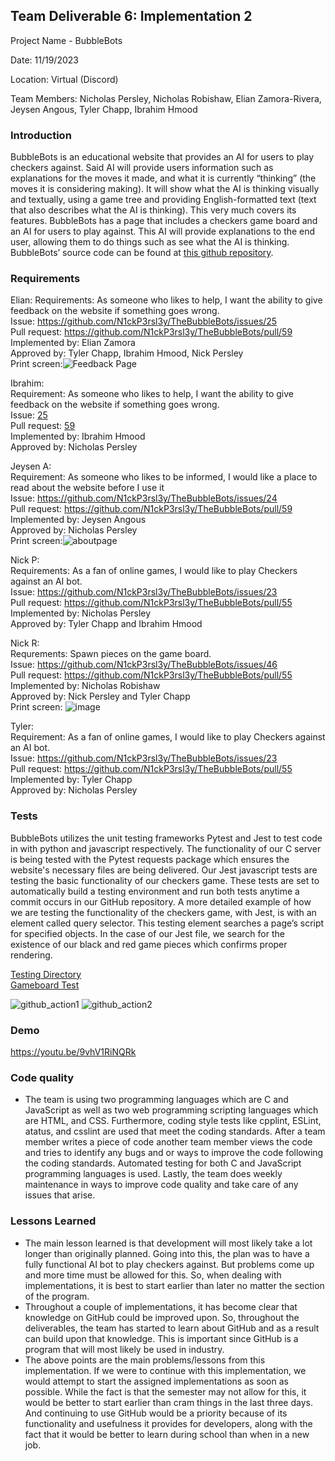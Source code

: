## Team Deliverable 6: Implementation 2
Project Name - BubbleBots

Date: 11/19/2023

Location: Virtual (Discord)

Team Members: Nicholas Persley, Nicholas Robishaw, Elian Zamora-Rivera, Jeysen Angous, Tyler Chapp, Ibrahim Hmood

### Introduction
  BubbleBots is an educational website that provides an AI for users to play checkers against. Said AI will provide users information such as explanations for the moves it made, and what it is currently “thinking” (the moves it is considering making). It will show what the AI is thinking visually and textually, using a game tree and providing English-formatted text (text that also describes what the AI is thinking). This very much covers its features. BubbleBots has a page that includes a checkers game board and an AI for users to play against. This AI will provide explanations to the end user, allowing them to do things such as see what the AI is thinking. BubbleBots’ source code can be found at [this github repository](https://github.com/N1ckP3rsl3y/TheBubbleBots).

### Requirements

Elian:
Requirements: As someone who likes to help, I want the ability to give feedback on the website if something goes wrong.\
Issue: https://github.com/N1ckP3rsl3y/TheBubbleBots/issues/25 \
Pull request: https://github.com/N1ckP3rsl3y/TheBubbleBots/pull/59 \
Implemented by: Elian Zamora \
Approved by: Tyler Chapp, Ibrahim Hmood, Nick Persley \
Print screen:![Feedback Page](https://github.com/N1ckP3rsl3y/TheBubbleBots/assets/128747430/b4158a18-1c97-42be-8800-3937440d51f9)

Ibrahim: \
Requirement: As someone who likes to help, I want the ability to give feedback on the website if something goes wrong. \
Issue: [25](https://github.com/N1ckP3rsl3y/TheBubbleBots/issues/25) \
Pull request: [59](https://github.com/N1ckP3rsl3y/TheBubbleBots/pull/59) \
Implemented by: Ibrahim Hmood \
Approved by: Nicholas Persley 

Jeysen A:  
Requirement: As someone who likes to be informed, I would like a place to read about the website before I use it  
Issue: https://github.com/N1ckP3rsl3y/TheBubbleBots/issues/24  
Pull request: https://github.com/N1ckP3rsl3y/TheBubbleBots/pull/59  
Implemented by: Jeysen Angous  
Approved by: Nicholas Persley  
Print screen:![aboutpage](https://github.com/N1ckP3rsl3y/TheBubbleBots/assets/93228715/9ea55c3b-73f5-49e3-a3d1-64ee59a28875)

Nick P: \
Requirements: As a fan of online games, I would like to play Checkers against an AI bot.\
Issue: https://github.com/N1ckP3rsl3y/TheBubbleBots/issues/23 \
Pull request: https://github.com/N1ckP3rsl3y/TheBubbleBots/pull/55 \
Implemented by: Nicholas Persley \
Approved by: Tyler Chapp and Ibrahim Hmood

Nick R: \
Requrements: Spawn pieces on the game board. \
Issue: https://github.com/N1ckP3rsl3y/TheBubbleBots/issues/46 \
Pull request: https://github.com/N1ckP3rsl3y/TheBubbleBots/pull/55 \
Implemented by: Nicholas Robishaw \
Approved by: Nick Persley and Tyler Chapp \
Print screen: ![image](https://github.com/N1ckP3rsl3y/TheBubbleBots/assets/93451175/8594ffd8-0914-46bd-b59b-0fdbb879dba7)

Tyler:\
Requirement: As a fan of online games, I would like to play Checkers against an AI bot.\
Issue: https://github.com/N1ckP3rsl3y/TheBubbleBots/issues/23 \
Pull request: https://github.com/N1ckP3rsl3y/TheBubbleBots/pull/55 \
Implemented by: Tyler Chapp \
Approved by: Nicholas Persley

### Tests
BubbleBots utilizes the unit testing frameworks Pytest and Jest to test code in with python and javascript respectively. The functionality of our C server is being tested with the Pytest requests package which ensures the website's necessary files are being delivered. Our Jest javascript tests are testing the basic functionality of our checkers game. These tests are set to automatically build a testing environment and run both tests anytime a commit occurs in our GitHub repository. A more detailed example of how we are testing the functionality of the checkers game, with Jest, is with an element called query selector. This testing element searches a page’s script for specified objects. In the case of our Jest file, we search for the existence of our black and red game pieces which confirms proper rendering.

[Testing Directory](https://github.com/N1ckP3rsl3y/TheBubbleBots/tree/main/testing) \
[Gameboard Test](https://github.com/N1ckP3rsl3y/TheBubbleBots/blob/feature_playcheckers/testing/__tests__/index.test.js)

![github_action1](https://github.com/N1ckP3rsl3y/TheBubbleBots/assets/95588532/fadec4da-aaa1-4ee5-b61e-11fa5b1000a5)
![github_action2](https://github.com/N1ckP3rsl3y/TheBubbleBots/assets/95588532/15603f31-d4b6-4dc3-be50-ef0779b1c02a)

### Demo
https://youtu.be/9vhV1RiNQRk 

### Code quality
- The team is using two programming languages which are C and JavaScript as well as two web programming scripting languages which are HTML, and CSS. Furthermore, coding style tests like cpplint, ESLint, atatus, and csslint are used that meet the coding standards. After a team member writes a piece of code another team member views the code and tries to identify any bugs and or ways to improve the code following the coding standards. Automated testing for both C and JavaScript programming languages is used. Lastly, the team does weekly maintenance in ways to improve code quality and take care of any issues that arise.
### Lessons Learned

- The main lesson learned is that development will most likely take a lot longer than originally planned. Going into this, the plan was to have a fully functional AI bot to play checkers against. But problems come up and more time must be allowed for this. So, when dealing with implementations, it is best to start earlier than later no matter the section of the program.
- Throughout a couple of implementations, it has become clear that knowledge on GitHub could be improved upon. So, throughout the deliverables, the team has started to learn about GitHub and as a result can build upon that knowledge. This is important since GitHub is a program that will most likely be used in industry.
- The above points are the main problems/lessons from this implementation. If we were to continue with this implementation, we would attempt to start the assigned implementations as soon as possible. While the fact is that the semester may not allow for this, it would be better to start earlier than cram things in the last three days. And continuing to use GitHub would be a priority because of its functionality and usefulness it provides for developers, along with the fact that it would be better to learn during school than when in a new job.
